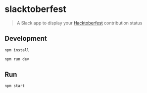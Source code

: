 # slacktoberfest

>A Slack app to display your [Hacktoberfest] contribution status

[hacktoberfest]:https://hacktoberfest.digitalocean.com/

## Development

```bash
npm install

npm run dev
```

## Run

```bash
npm start
```
